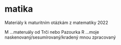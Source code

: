 # matika
Materiály k maturitním otázkám z matematiky 2022

M ...materuály od Trči nebo Pazourka 
R ...moje naskenovaný/sesumírovaný/kradený mnou zpracovaný 
